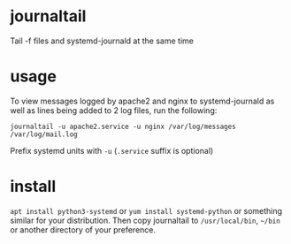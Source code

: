 # journaltail
Tail -f files and systemd-journald at the same time

# usage

To view messages logged by apache2 and nginx to systemd-journald as well as lines being added to 2 log files, run the following:

```
journaltail -u apache2.service -u nginx /var/log/messages /var/log/mail.log
```

Prefix systemd units with `-u` (`.service` suffix is optional)

# install

`apt install python3-systemd` or `yum install systemd-python` or something similar for your distribution. Then copy journaltail to `/usr/local/bin`, `~/bin` or another directory of your preference.
